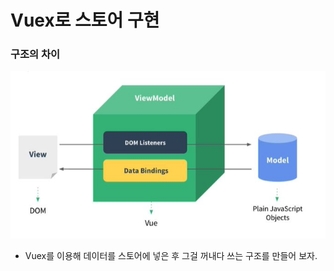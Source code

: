 # Vuex로 스토어 구현

### 구조의 차이
![01](./img/01.JPG)

- Vuex를 이용해 데이터를 스토어에 넣은 후 그걸 꺼내다 쓰는 구조를 만들어 보자.  

    



